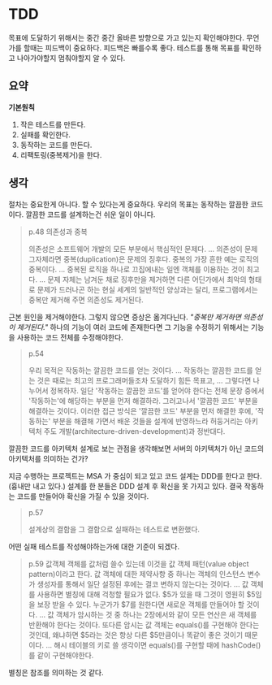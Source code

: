 # TDD

목표에 도달하기 위해서는 중간 중간 올바른 방향으로 가고 있는지 확인해야한다.
무언가를 할때는 피드백이 중요하다. 피드백은 빠를수록 좋다.
테스트를 통해 목표를 확인하고 나아가야할지 멈춰야할지 알 수 있다.

## 요약

**기본원칙**

1. 작은 테스트를 만든다.
2. 실패를 확인한다.
3. 동작하는 코드를 만든다.
4. 리팩토링(중복제거)을 한다.

## 생각

절차는 중요한게 아니다. 할 수 있다는게 중요하다.
우리의 목표는 동작하는 깔끔한 코드이다. 깔끔한 코드를 설계하는건 쉬운 일이 아니다.

>p.48 의존성과 중복
>
>의존성은 소프트웨어 개발의 모든 부분에서 핵심적인 문제다.
>...
>의존성이 문제 그자체라면 중복(duplication)은 문제의 징후다. 중복의 가장 흔한 예는 로직의 중복이다.
>...
>중복된 로직을 하나로 끄집에내는 일엔 객체를 이용하는 것이 최고다.
>...
>문제 자체는 남겨둔 채로 징후만을 제거하면 다른 어딘가에서 최악의 형태로 문제가 드러나곤 하는 현실 세계의 일반적인 양상과는 달리,
>프로그램에서는 중복만 제거해 주면 의존성도 제거된다.

근본 원인을 제거해야한다. 그렇지 않으면 증상은 옮겨다닌다.
_"중복만 제거하면 의존성이 제거된다."_ 하나의 기능이 여러 코드에 존재한다면 그 기능을 수정하기 위해서는
기능을 사용하는 코드 전체를 수정해야한다.

>p.54
>
>우리 목적은 작동하는 깔끔한 코드를 얻는 것이다.
>...
>작동하는 깔끔한 코드를 얻는 것은 때로는 최고의 프로그래머들조차 도달하기 힘든 목표고,
>...
>그렇다면 나누어서 정복하자. 일단 '작동하는 깔끔한 코드'를 얻어야 한다는 전체 문장 중에서 '작동하는'에 해당하는 부분을 먼저 해결하라.
>그러고나서 '깔끔한 코드' 부분을 해결하는 것이다. 이러한 접근 방식은 '깔끔한 코드' 부분을 먼저 해결한 후에, '작동하는' 부분을 해결해 가면서
>배운 것들을 설계에 반영하느라 허둥거리는 아키텍처 주도 개발(architecture-driven-development)과 정반대다.

깔끔한 코드를 아키텍처 설계로 보는 관점을 생각해보면 서버의 아키텍처가 아닌 코드의 아키텍처를 의미하는 건가?

지금 수행하는 프로젝트는 MSA 가 중심이 되고 있고 코드 설계는 DDD를 한다고 한다. (흉내만 내고 있다.)
설계를 한 분들은 DDD 설계 후 확신을 못 가지고 있다. 결국 작동하는 코드를 만들어야 확신을 가질 수 있을 것이다.

>p.57
>
>설계상의 결함을 그 결함으로 실패하는 테스트로 변환했다.

어떤 실패 테스트를 작성해야하는가에 대한 기준이 되겠다.

>p.59 값객체
>객체를 값처럼 쓸수 있는데 이것을 값 객체 패턴(value object pattern)이라고 한다.
>값 객체에 대한 제약사항 중 하나는 객체의 인스턴스 변수가 생성자를 통해서 일단 설정된 후에는 결코 변하지 않는다는 것이다.
>...
>값 객체를 사용하면 별칭에 대해 걱청할 필요가 없다. $5가 있을 때 그것이 영원히 $5임을 보장 받을 수 있다.
>누군가가 $7를 원한다면 새로운 객체를 만들어야 할 것이다.
>...
>값 객체가 암시하는 것 중 하나는 2장에서와 같이 모든 연산은 새 객체를 반환해야 한다는 것이다.
>또다른 암시는 값 객체는 equals()를 구현해야 한다는 것인데, 왜냐하면 $5라는 것은 항상 다른 $5만큼이나 똑같이 좋은 것이기 때문이다.
>...
>해시 테이블의 키로 쓸 생각이면 equals()를 구현할 때에 hashCode()를 같이 구현해야한다.

별칭은 참조를 의미하는 것 같다.

